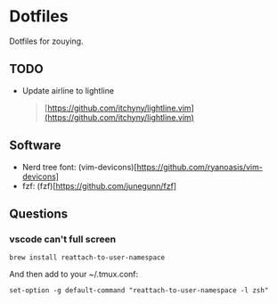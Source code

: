# Dotfiles #


Dotfiles for zouying.


## TODO ##

- Update airline to lightline
    > [https://github.com/itchyny/lightline.vim](https://github.com/itchyny/lightline.vim)


## Software ##
- Nerd tree font: (vim-devicons)[https://github.com/ryanoasis/vim-devicons]
- fzf: (fzf)[https://github.com/junegunn/fzf]


## Questions ##

### vscode can't full screen ###

`brew install reattach-to-user-namespace`

And then add to your ~/.tmux.conf:

`set-option -g default-command "reattach-to-user-namespace -l zsh"`


